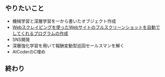 ## やりたいこと
* 機械学習と深層学習を一から書いたオブジェクト作成
* [Webスクレイピングを使ったWebサイトのフルスクリーンショットを自動でしてくれるプログラムの作成](https://github.com/0-ayano/FullScreenShot_Sites/blob/main/README.md)
* SNS開発
* 深層強化学習を用いて報酬変動型巡回セールスマンを解く
* AtCoderのC埋め

## 終わり
